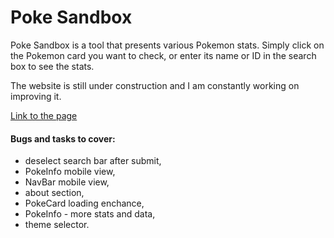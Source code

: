 # Poke Sandbox

Poke Sandbox is a tool that presents various Pokemon stats. Simply click on the Pokemon card you want to check, or enter its name or ID in the search box to see the stats.

The website is still under construction and I am constantly working on improving it.

 [Link to the page](https://poke-sandbox.netlify.app/)


#### Bugs and tasks to cover:
- deselect search bar after submit,
- PokeInfo mobile view,
- NavBar mobile view,
- about section,
- PokeCard loading enchance,
- PokeInfo - more stats and data,
- theme selector.
